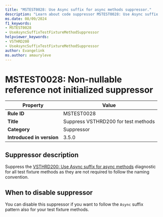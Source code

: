 ```yaml
---
title: "MSTEST0028: Use Async suffix for async methods suppressor."
description: "Learn about code suppressor MSTEST0028: Use Async suffix for async methods suppressor."
ms.date: 08/09/2024
f1_keywords:
- MSTEST0028
- UseAsyncSuffixTestFixtureMethodSuppressor
helpviewer_keywords:
- VSTHRD200
- UseAsyncSuffixTestFixtureMethodSuppressor
author: Evangelink
ms.author: amauryleve
---
```

# MSTEST0028: Non-nullable reference not initialized suppressor

| Property                            | Value                                    |
|-------------------------------------|------------------------------------------|
| **Rule ID**                         | MSTEST0028                               |
| **Title**                           | Suppress VSTHRD200 for test methods      |
| **Category**                        | Suppressor                               |
| **Introduced in version**           | 3.5.0                                    |

## Suppressor description

Suppress the [VSTHRD200: Use Async suffix for async methods](https://github.com/microsoft/vs-threading/blob/main/doc/analyzers/VSTHRD200.md) diagnostic for all test fixture methods as they are not required to follow the naming convention.

## When to disable suppressor

You can disable this suppressor if you want to follow the `Async` suffix pattern also for your test fixture methods.
